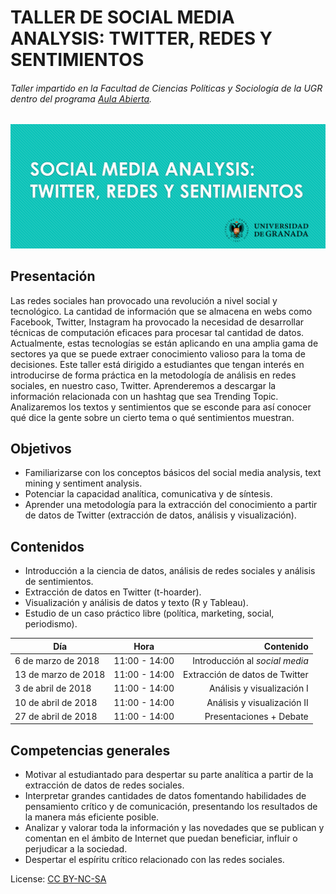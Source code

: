 # TALLER DE SOCIAL MEDIA ANALYSIS: TWITTER, REDES Y SENTIMIENTOS
###### Taller impartido en la Facultad de Ciencias Políticas y Sociología de la UGR dentro del programa [Aula Abierta](http://polisocio.ugr.es/educacion-abierta.php). 

![alt text](https://github.com/anavaldi/Taller_Sociologia/blob/master/portada.png "Portada")

## Presentación 

Las redes sociales han provocado una revolución a nivel social y
tecnológico. La cantidad de información que se almacena en webs como Facebook,
Twitter, Instagram ha provocado la necesidad de desarrollar técnicas de computación
eficaces para procesar tal cantidad de datos. Actualmente, estas tecnologías se están
aplicando en una amplia gama de sectores ya que se puede extraer conocimiento
valioso para la toma de decisiones. Este taller está dirigido a estudiantes que tengan
interés en introducirse de forma práctica en la metodología de análisis en redes
sociales, en nuestro caso, Twitter. Aprenderemos a descargar la información
relacionada con un hashtag que sea Trending Topic. Analizaremos los textos y
sentimientos que se esconde para así conocer qué dice la gente sobre un cierto tema
o qué sentimientos muestran.

## Objetivos
* Familiarizarse con los conceptos básicos del social media analysis, text mining y
sentiment analysis.
* Potenciar la capacidad analítica, comunicativa y de síntesis.
* Aprender una metodología para la extracción del conocimiento a partir de datos de
Twitter (extracción de datos, análisis y visualización).

## Contenidos
* Introducción a la ciencia de datos, análisis de redes sociales y análisis de
sentimientos.
* Extracción de datos en Twitter (t-hoarder).
* Visualización y análisis de datos y texto (R y Tableau).
* Estudio de un caso práctico libre (política, marketing, social, periodismo).

| Día       | Hora           | Contenido  |
| ------------- |:-------------:| -----:|
| 6 de marzo de 2018 | 11:00 - 14:00 | Introducción al *social media* |
| 13 de marzo de 2018 | 11:00 - 14:00 | Extracción de datos de Twitter |
| 3 de abril de 2018 | 11:00 - 14:00 | Análisis y visualización I |
| 10 de abril de 2018 | 11:00 - 14:00 | Análisis y visualización II |
| 27 de abril de 2018 | 11:00 - 14:00 | Presentaciones + Debate |


## Competencias generales
* Motivar al estudiantado para despertar su parte analítica a partir de la extracción de
datos de redes sociales.
* Interpretar grandes cantidades de datos fomentando habilidades de pensamiento
crítico y de comunicación, presentando los resultados de la manera más eficiente
posible.
* Analizar y valorar toda la información y las novedades que se publican y comentan
en el ámbito de Internet que puedan beneficiar, influir o perjudicar a la sociedad.
* Despertar el espíritu crítico relacionado con las redes sociales.







License: [CC BY-NC-SA](https://creativecommons.org/licenses/by-nc-sa/4.0/)
